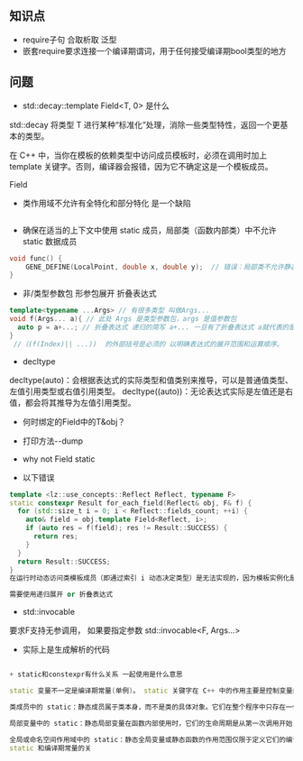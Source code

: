 <!--
 * @Description: 
 * @Author: lize
 * @Date: 2024-10-18
 * @LastEditors: lize
-->

## 知识点

+ require子句 合取析取  泛型
+ 嵌套require要求连接一个编译期谓词，用于任何接受编译期bool类型的地方

## 问题

+  std::decay<T>::template Field<T, 0> 是什么

std::decay<T> 将类型 T 进行某种“标准化”处理，消除一些类型特性，返回一个更基本的类型。

在 C++ 中，当你在模板的依赖类型中访问成员模板时，必须在调用时加上 template 关键字。否则，编译器会报错，因为它不确定这是一个模板成员。

Field

+ 类作用域不允许有全特化和部分特化 是一个缺陷

```c++


```
+ 确保在适当的上下文中使用 static 成员，局部类（函数内部类）中不允许 static 数据成员
```c++
void func() {
    GENE_DEFINE(LocalPoint, double x, double y);  // 错误：局部类不允许静态成员
}
```
+ 非/类型参数包  形参包展开 折叠表达式
```c++
template<typename ...Args> // 有很多类型 叫做Args...
void f(Args... a){ // 此处 Args 是类型参数包，args 是值参数包
  auto p = a+...; // 折叠表达式 递归的简写 a+... 一旦有了折叠表达式 a就代表的是一个参数 而不是参数包了
}
 //（(f(Index)|| ...))  的外部括号是必须的 以明确表达式的展开范围和运算顺序。
```


+ decltype

decltype(auto)：会根据表达式的实际类型和值类别来推导，可以是普通值类型、左值引用类型或右值引用类型。
decltype((auto))：无论表达式实际是左值还是右值，都会将其推导为左值引用类型。

+ 何时绑定的Field中的T&obj？

+ 打印方法--dump
+ why not Field static

+ 以下错误
```c++
template <lz::use_concepts::Reflect Reflect, typename F>
static constexpr Result for_each_field(Reflect& obj, F& f) {
  for (std::size_t i = 0; i < Reflect::fields_count; ++i) {
    auto& field = obj.template Field<Reflect, i>;
    if (auto res = f(field); res != Result::SUCCESS) {
      return res;
    }
  }
  return Result::SUCCESS;
}
在运行时动态访问类模板成员（即通过索引 i 动态决定类型）是无法实现的，因为模板实例化是在编译时进行的，不能在运行时依赖变量

需要使用递归展开 or 折叠表达式


```

+ std::invocable<F>

要求F支持无参调用， 如果要指定参数 std::invocable<F, Args...> 

+ 实际上是生成解析的代码
```c++

+ static和constexpr有什么关系 一起使用是什么意思

static 变量不一定是编译期常量(单例)。 static 关键字在 C++ 中的作用主要是控制变量的生命周期和链接属性

类成员中的 static：静态成员属于类本身，而不是类的具体对象。它们在整个程序中只存在一份，与对象实例无关。

局部变量中的 static：静态局部变量在函数内部使用时，它们的生命周期是从第一次调用开始，直到程序结束。它们在函数的多次调用之间保持值不变，只初始化一次。

全局或命名空间作用域中的 static：静态全局变量或静态函数的作用范围仅限于定义它们的编译单元（通常是文件），即它们具有内部链接。
static 和编译期常量的关




```